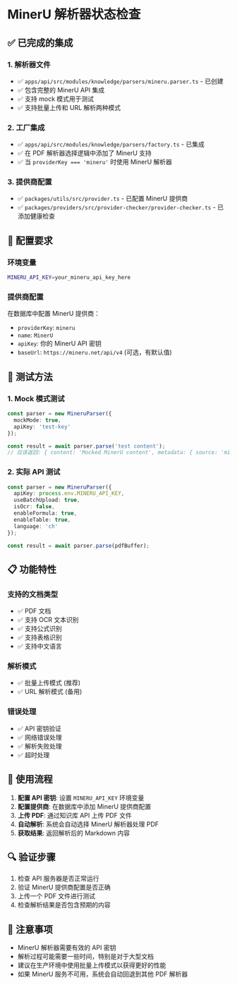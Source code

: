 # MinerU 解析器状态检查

## ✅ 已完成的集成

### 1. 解析器文件
- ✅ `apps/api/src/modules/knowledge/parsers/mineru.parser.ts` - 已创建
- ✅ 包含完整的 MinerU API 集成
- ✅ 支持 mock 模式用于测试
- ✅ 支持批量上传和 URL 解析两种模式

### 2. 工厂集成
- ✅ `apps/api/src/modules/knowledge/parsers/factory.ts` - 已集成
- ✅ 在 PDF 解析器选择逻辑中添加了 MinerU 支持
- ✅ 当 `providerKey === 'mineru'` 时使用 MinerU 解析器

### 3. 提供商配置
- ✅ `packages/utils/src/provider.ts` - 已配置 MinerU 提供商
- ✅ `packages/providers/src/provider-checker/provider-checker.ts` - 已添加健康检查

## 🔧 配置要求

### 环境变量
```bash
MINERU_API_KEY=your_mineru_api_key_here
```

### 提供商配置
在数据库中配置 MinerU 提供商：
- `providerKey`: `mineru`
- `name`: `MinerU`
- `apiKey`: 你的 MinerU API 密钥
- `baseUrl`: `https://mineru.net/api/v4` (可选，有默认值)

## 🧪 测试方法

### 1. Mock 模式测试
```typescript
const parser = new MineruParser({
  mockMode: true,
  apiKey: 'test-key'
});

const result = await parser.parse('test content');
// 应该返回: { content: 'Mocked MinerU content', metadata: { source: 'mineru' } }
```

### 2. 实际 API 测试
```typescript
const parser = new MineruParser({
  apiKey: process.env.MINERU_API_KEY,
  useBatchUpload: true,
  isOcr: false,
  enableFormula: true,
  enableTable: true,
  language: 'ch'
});

const result = await parser.parse(pdfBuffer);
```

## 📋 功能特性

### 支持的文档类型
- ✅ PDF 文档
- ✅ 支持 OCR 文本识别
- ✅ 支持公式识别
- ✅ 支持表格识别
- ✅ 支持中文语言

### 解析模式
- ✅ 批量上传模式 (推荐)
- ✅ URL 解析模式 (备用)

### 错误处理
- ✅ API 密钥验证
- ✅ 网络错误处理
- ✅ 解析失败处理
- ✅ 超时处理

## 🚀 使用流程

1. **配置 API 密钥**: 设置 `MINERU_API_KEY` 环境变量
2. **配置提供商**: 在数据库中添加 MinerU 提供商配置
3. **上传 PDF**: 通过知识库 API 上传 PDF 文件
4. **自动解析**: 系统会自动选择 MinerU 解析器处理 PDF
5. **获取结果**: 返回解析后的 Markdown 内容

## 🔍 验证步骤

1. 检查 API 服务器是否正常运行
2. 验证 MinerU 提供商配置是否正确
3. 上传一个 PDF 文件进行测试
4. 检查解析结果是否包含预期的内容

## 📝 注意事项

- MinerU 解析器需要有效的 API 密钥
- 解析过程可能需要一些时间，特别是对于大型文档
- 建议在生产环境中使用批量上传模式以获得更好的性能
- 如果 MinerU 服务不可用，系统会自动回退到其他 PDF 解析器 